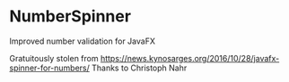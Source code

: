 # NumberSpinner
Improved number validation for JavaFX

Gratuitously stolen from https://news.kynosarges.org/2016/10/28/javafx-spinner-for-numbers/
Thanks to Christoph Nahr

